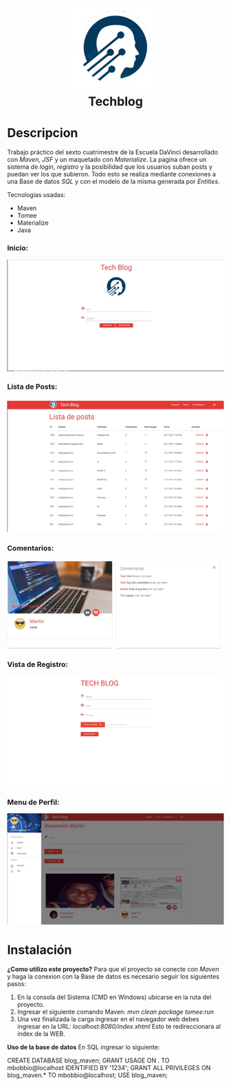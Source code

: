 <h1 align="center">
  <br>
  <img src="images/logo.png" alt="Molino" width="200">
  <br>
  Techblog
  <br>
</h1>

# Descripcion
Trabajo práctico del sexto cuatrimestre de la Escuela DaVinci desarrollado con *Maven*, *JSF* y un maquetado con *Materialize*.
La pagina ofrece un sistema de *login*, *registro* y la posibilidad que los usuarios suban posts y puedan ver los que subieron.
Todo esto se realiza mediante conexiones a una Base de datos *SQL* y con el modelo de la misma generada por *Entities*.

Tecnologias usadas:
- Maven
- Tomee
- Materialize
- Java

### Inicio:

![Image of inicio](images/Captura5.JPG)

### Lista de Posts:

### ![Image of inicio](images/Captura2.JPG)

### Comentarios:

![Image of inicio](images/Captura3.JPG)

### Vista de Registro:

![Image of inicio](images/Captura4.JPG)

### Menu de Perfil:

![Image of inicio](images/Captura.JPG)

# Instalación

**¿Como utilizo este proyecto?**
Para que el proyecto se conecte con *Maven* y haga la conexion con la Base de datos es necesario seguir los siguientes pasos:
1) En la consola del Sistema (CMD en Windows) ubicarse en la ruta del proyecto.
2) Ingresar el siguiente comando Maven: 
  *mvn clean package tomee:run*
3) Una vez finalizada la carga ingresar en el navegador web debes ingresar en la URL:
  *localhost:8080/index.xhtml*
  Esto te redireccionara al index de la WEB.

**Uso de la base de datos**
En SQL ingresar lo siguiente:

CREATE DATABASE blog_maven;
GRANT USAGE ON *.* TO mbobbio@localhost IDENTIFIED BY '1234';
GRANT ALL PRIVILEGES ON blog_maven.* TO mbobbio@localhost;
USE blog_maven;
